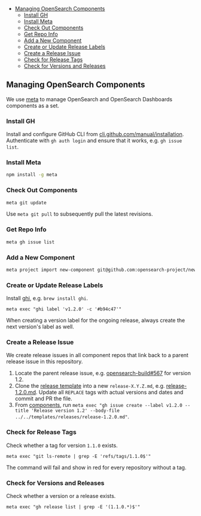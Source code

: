 - [Managing OpenSearch Components](#managing-opensearch-components)
  - [Install GH](#install-gh)
  - [Install Meta](#install-meta)
  - [Check Out Components](#check-out-components)
  - [Get Repo Info](#get-repo-info)
  - [Add a New Component](#add-a-new-component)
  - [Create or Update Release Labels](#create-or-update-release-labels)
  - [Create a Release Issue](#create-a-release-issue)
  - [Check for Release Tags](#check-for-release-tags)
  - [Check for Versions and Releases](#check-for-versions-and-releases)

## Managing OpenSearch Components

We use [meta](https://github.com/mateodelnorte/meta) to manage OpenSearch and OpenSearch Dashboards components as a set.

### Install GH

Install and configure GitHub CLI from [cli.github.com/manual/installation](https://cli.github.com/manual/installation). Authenticate with `gh auth login` and ensure that it works, e.g. `gh issue list`.

### Install Meta

```sh
npm install -g meta
```

### Check Out Components

```sh
meta git update
```

Use `meta git pull` to subsequently pull the latest revisions.

### Get Repo Info

```sh
meta gh issue list
```

### Add a New Component

```sh
meta project import new-component git@github.com:opensearch-project/new-component.git
```

### Create or Update Release Labels

Install [ghi](https://github.com/stephencelis/ghi), e.g. `brew install ghi`.

```
meta exec "ghi label 'v1.2.0' -c '#b94c47'"
```

When creating a version label for the ongoing release, always create the next version's label as well.

### Create a Release Issue

We create release issues in all component repos that link back to a parent release issue in this repository. 

1. Locate the parent release issue, e.g. [opensearch-build#567](https://github.com/opensearch-project/opensearch-build/issues/567) for version 1.2.
2. Clone the [release template](templates/releases/release_template.md) into a new `release-X.Y.Z.md`, e.g. [release-1.2.0.md](templates/releases/release-1.2.0.md). Update all `REPLACE` tags with actual versions and dates and commit and PR the file.
3. From [components](components), run `meta exec "gh issue create --label v1.2.0 --title 'Release version 1.2' --body-file ../../templates/releases/release-1.2.0.md"`.

### Check for Release Tags

Check whether a tag for version `1.1.0` exists.

```
meta exec "git ls-remote | grep -E 'refs/tags/1.1.0$'"
```

The command will fail and show in red for every repository without a tag.

### Check for Versions and Releases

Check whether a version or a release exists.

```
meta exec "gh release list | grep -E '(1.1.0.*)$'"
```
